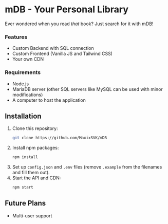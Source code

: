 # mDB - Your Personal Library

Ever wondered when you read *that* book? Just search for it with mDB!

### Features
- Custom Backend with SQL connection
- Custom Frontend (Vanilla JS and Tailwind CSS)
- Your own CDN

### Requirements
- Node.js
- MariaDB server (other SQL servers like MySQL can be used with minor modifications)
- A computer to host the application

## Installation
1. Clone this repository:
    ```sh
    git clone https://github.com/MaxixSVK/mDB
    ```
2. Install npm packages:
    ```sh
    npm install
    ```
3. Set up `config.json` and `.env` files (remove `.example` from the filenames and fill them out).
4. Start the API and CDN:
    ```sh
    npm start
    ```

## Future Plans
- Multi-user support
